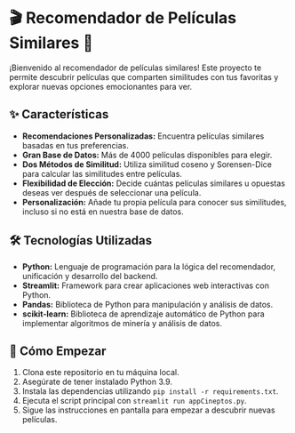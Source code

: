# 🎬 Recomendador de Películas Similares 🍿

¡Bienvenido al recomendador de películas similares! Este proyecto te permite descubrir películas que comparten similitudes con tus favoritas y explorar nuevas opciones emocionantes para ver.

## ✨ Características

- **Recomendaciones Personalizadas:** Encuentra películas similares basadas en tus preferencias.
- **Gran Base de Datos:** Más de 4000 películas disponibles para elegir.
- **Dos Métodos de Similitud:** Utiliza similitud coseno y Sorensen-Dice para calcular las similitudes entre películas.
- **Flexibilidad de Elección:** Decide cuántas películas similares u opuestas deseas ver después de seleccionar una película.
- **Personalización:** Añade tu propia película para conocer sus similitudes, incluso si no está en nuestra base de datos.

## 🛠️ Tecnologías Utilizadas

- **Python:** Lenguaje de programación para la lógica del recomendador, unificación y desarrollo del backend.
- **Streamlit:** Framework para crear aplicaciones web interactivas con Python.
- **Pandas:** Biblioteca de Python para manipulación y análisis de datos.
- **scikit-learn:** Biblioteca de aprendizaje automático de Python para implementar algoritmos de minería y análisis de datos.

## 🚀 Cómo Empezar

1. Clona este repositorio en tu máquina local.
2. Asegúrate de tener instalado Python 3.9.
3. Instala las dependencias utilizando `pip install -r requirements.txt`.
4. Ejecuta el script principal con `streamlit run appCineptos.py`.
5. Sigue las instrucciones en pantalla para empezar a descubrir nuevas películas.




